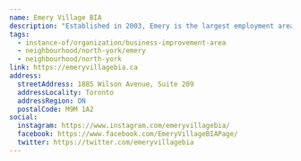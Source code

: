 ```yaml
---
name: Emery Village BIA
description: "Established in 2003, Emery is the largest employment area in Ontario with 9.72 sq km or 2,401.864 acres of land. Canada's second largest employment zone, employing over 30,000 people with over 3,200 commercial, industrial and retail establishments."
tags:
  - instance-of/organization/business-improvement-area
  - neighbourhood/north-york/emery
  - neighbourhood/north-york
link: https://emeryvillagebia.ca
address:
  streetAddress: 1885 Wilson Avenue, Suite 209
  addressLocality: Toronto
  addressRegion: ON
  postalCode: M9M 1A2
social:
  instagram: https://www.instagram.com/emeryvillagebia/
  facebook: https://www.facebook.com/EmeryVillageBIAPage/
  twitter: https://twitter.com/emeryvillagebia
---
```

